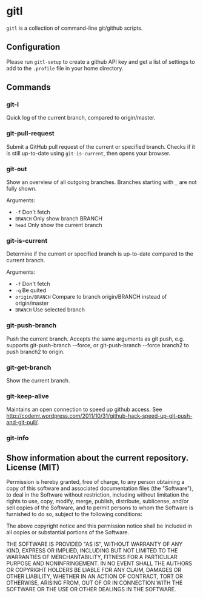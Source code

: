 gitl
====

`gitl` is a collection of command-line git/github scripts.

Configuration
-------------

Please run `gitl-setup` to create a github API key and get a list of
settings to add to the `.profile` file in your home directory.

Commands
--------

### git-l

Quick log of the current branch, compared to origin/master.

### git-pull-request

Submit a GitHub pull request of the current or specified branch. Checks if it is still up-to-date using `git-is-current`, then opens your browser.

### git-out

Show an overview of all outgoing branches. Branches starting with `_` are not fully shown. 

Arguments:

* `-f`       Don't fetch
* `BRANCH`   Only show branch BRANCH
* `head`     Only show the current branch

### git-is-current

Determine if the current or specified branch is up-to-date compared to the current branch.

Arguments:

* `-f`             Don't fetch
* `-q`             Be quited
* `origin/BRANCH`  Compare to branch origin/BRANCH instead of origin/master
* `BRANCH`         Use selected branch

### git-push-branch

Push the current branch. Accepts the same arguments as git push, e.g. supports
git-push-branch --force, or git-push-branch --force branch2 to push branch2 to origin.

### git-get-branch

Show the current branch.

### git-keep-alive

Maintains an open connection to speed up github access. See http://coderrr.wordpress.com/2011/10/31/github-hack-speed-up-git-push-and-git-pull/.

### git-info

Show information about the current repository.
License (MIT)
-------------

Permission is hereby granted, free of charge, to any person obtaining a copy of this
software and associated documentation files (the "Software"), to deal in the Software
without restriction, including without limitation the rights to use, copy, modify,
merge, publish, distribute, sublicense, and/or sell copies of the Software, and to
permit persons to whom the Software is furnished to do so, subject to the following
conditions:

The above copyright notice and this permission notice shall be included in all copies
or substantial portions of the Software.

THE SOFTWARE IS PROVIDED "AS IS", WITHOUT WARRANTY OF ANY KIND, EXPRESS OR IMPLIED,
INCLUDING BUT NOT LIMITED TO THE WARRANTIES OF MERCHANTABILITY, FITNESS FOR A
PARTICULAR PURPOSE AND NONINFRINGEMENT. IN NO EVENT SHALL THE AUTHORS OR COPYRIGHT
HOLDERS BE LIABLE FOR ANY CLAIM, DAMAGES OR OTHER LIABILITY, WHETHER IN AN ACTION
OF CONTRACT, TORT OR OTHERWISE, ARISING FROM, OUT OF OR IN CONNECTION WITH THE
SOFTWARE OR THE USE OR OTHER DEALINGS IN THE SOFTWARE.

